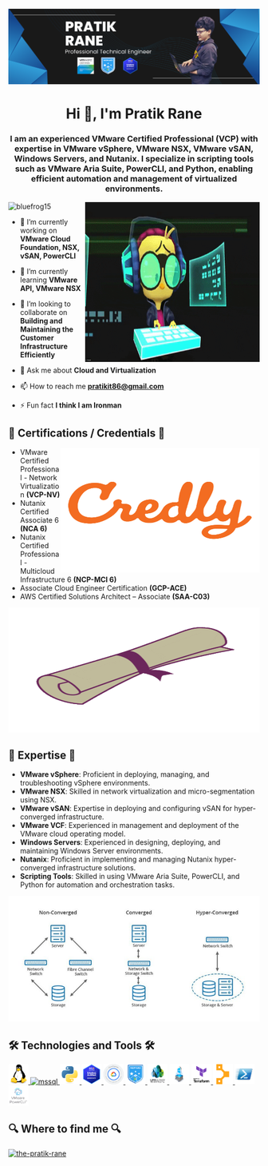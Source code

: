 ![logo](https://github.com/vExpertPratik/vExpertPratik/blob/main/Images/Banner.png)
<h1 align="center">Hi 👋, I'm Pratik Rane</h1>
<h3 align="center">I am an experienced VMware Certified Professional (VCP) with expertise in VMware vSphere, VMware NSX, VMware vSAN, Windows Servers, and Nutanix. I specialize in scripting tools such as VMware Aria Suite, PowerCLI, and Python, enabling efficient automation and management of virtualized environments.</h3>

<img align="right" alt="coding" width="350" height="320" src="https://github.com/vExpertPratik/vExpertPratik/blob/main/Images/Coding.gif">
<p align="left"> <img src="https://komarev.com/ghpvc/?username=bluefrog15&label=Profile%20views&color=0e75b6&style=flat" alt="bluefrog15" /> </p>

- 🔭 I’m currently working on **VMware Cloud Foundation, NSX, vSAN, PowerCLI**

- 🌱 I’m currently learning **VMware API, VMware NSX**

- 👯 I’m looking to collaborate on **Building and Maintaining the Customer Infrastructure Efficiently**

- 💬 Ask me about **Cloud and Virtualization**

- 📫 How to reach me **pratikit86@gmail.com**

- ⚡ Fun fact **I think I am Ironman**

## 🌟 Certifications / Credentials 🌟


<a href="https://www.credly.com/users/the-pratik-rane/badges"> <img align="right" src="https://github.com/vExpertPratik/vExpertPratik/blob/main/Images/credly.png" alt="certificate" height="250" width="400"/></a>

- VMware Certified Professional - Network Virtualization **(VCP-NV)**
- Nutanix Certified Associate 6 **(NCA 6)**
- Nutanix Certified Professional - Multicloud Infrastructure 6 **(NCP-MCI 6)**
- Associate Cloud Engineer Certification **(GCP-ACE)**
- AWS Certified Solutions Architect – Associate **(SAA-C03)**

<div align="center">
<img src="https://github.com/vExpertPratik/vExpertPratik/blob/main/Images/certificate.gif" alt="certificate" height="250" width="600"/>
</div>

## 📖 Expertise 📖

- **VMware vSphere**: Proficient in deploying, managing, and troubleshooting vSphere environments.
- **VMware NSX**: Skilled in network virtualization and micro-segmentation using NSX.
- **VMware vSAN**: Expertise in deploying and configuring vSAN for hyper-converged infrastructure.
- **VMware VCF**: Experienced in management and deployment of the VMware cloud operating model.
- **Windows Servers**: Experienced in designing, deploying, and maintaining Windows Server environments.
- **Nutanix**: Proficient in implementing and managing Nutanix hyper-converged infrastructure solutions.
- **Scripting Tools**: Skilled in using VMware Aria Suite, PowerCLI, and Python for automation and orchestration tasks.

<div align="center">
<img src="https://github.com/vExpertPratik/vExpertPratik/blob/main/Images/Hyperconvergence.jpg" alt="certificate"/>
</div>


## 🛠 Technologies and Tools 🛠
<p> <a href="https://www.linux.org/" target="_blank" rel="noreferrer"> <img src="https://raw.githubusercontent.com/devicons/devicon/master/icons/linux/linux-original.svg" alt="linux" width="40" height="40"/> </a> <a href="https://www.microsoft.com/en-us/sql-server" target="_blank" rel="noreferrer"> <img src="https://www.svgrepo.com/show/303229/microsoft-sql-server-logo.svg" alt="mssql" width="40" height="40"/> </a> <a href="https://www.python.org" target="_blank" rel="noreferrer"> <img src="https://raw.githubusercontent.com/devicons/devicon/master/icons/python/python-original.svg" alt="python" width="40" height="40"/> </a> <a href="https://aws.amazon.com/" target="_blank" rel="noreferrer"> <img src="https://github.com/vExpertPratik/vExpertPratik/blob/main/Images/AWS.png" alt="AWS" width="40" height="40"/> </a> <a href="https://cloud.google.com/" target="_blank" rel="noreferrer"> <img src="https://github.com/vExpertPratik/vExpertPratik/blob/main/Images/GCP.png" alt="GCP" width="40" height="40"/> </a> <a href="https://www.nutanix.com/products" target="_blank" rel="noreferrer"> <img src="https://github.com/vExpertPratik/vExpertPratik/blob/main/Images/Nutanix.png" alt="Nutanix" width="40" height="40"/> </a> <a href="https://www.vmware.com/" target="_blank" rel="noreferrer"> <img src="https://github.com/vExpertPratik/vExpertPratik/blob/main/Images/VMware.png" alt="VMware" width="40" height="40"/> </a> <a href="https://www.microsoft.com/en-in/windows-server" target="_blank" rel="noreferrer"> <img src="https://github.com/vExpertPratik/vExpertPratik/blob/main/Images/Windows.png" alt="Windows" width="40" height="40"/> </a> <a href="https://www.terraform.io/use-cases/infrastructure-as-code" target="_blank" rel="noreferrer"> <img src="https://github.com/vExpertPratik/vExpertPratik/blob/main/Images/Terraform.png" alt="Terraform" width="40" height="40"/> </a> <a href="https://www.puppet.com/docs/puppet/6/puppet_overview.html" target="_blank" rel="noreferrer"> <img src="https://github.com/vExpertPratik/vExpertPratik/blob/main/Images/Puppet_Tool.png" alt="Puppet_Tool" width="40" height="40"/> </a> <a href="https://learn.microsoft.com/en-us/powershell/" target="_blank" rel="noreferrer"> <img src="https://github.com/vExpertPratik/vExpertPratik/blob/main/Images/PowerShell.png" alt="PowerShell" width="40" height="40"/> </a> <a href="https://developer.broadcom.com/tools/vmware-powercli/latest" target="_blank" rel="noreferrer"> <img src="https://github.com/vExpertPratik/vExpertPratik/blob/main/Images/PowerCLI.png" alt="PowerCLI" width="40" height="40"/> </a> </p>

## 🔍 Where to find me 🔍
<p>
<a href="https://linkedin.com/in/the-pratik-rane" target="blank"><img align="center" src="https://raw.githubusercontent.com/rahuldkjain/github-profile-readme-generator/master/src/images/icons/Social/linked-in-alt.svg" alt="the-pratik-rane" height="30" width="40" /></a>
</p>

<!-- <p><img src="https://github-readme-stats.vercel.app/api/top-langs?username=vExpertPratik&show_icons=true&locale=en&layout=compact" alt="vExpertPratik"/></p>

#<p>&nbsp;<img align="center" src="https://github-readme-stats.vercel.app/api?username=vExpertPratik&show_icons=true&locale=en" alt="vExpertPratik"/></p> -->

